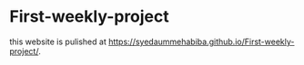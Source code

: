 # First-weekly-project
this website is pulished at https://syedaummehabiba.github.io/First-weekly-project/.
